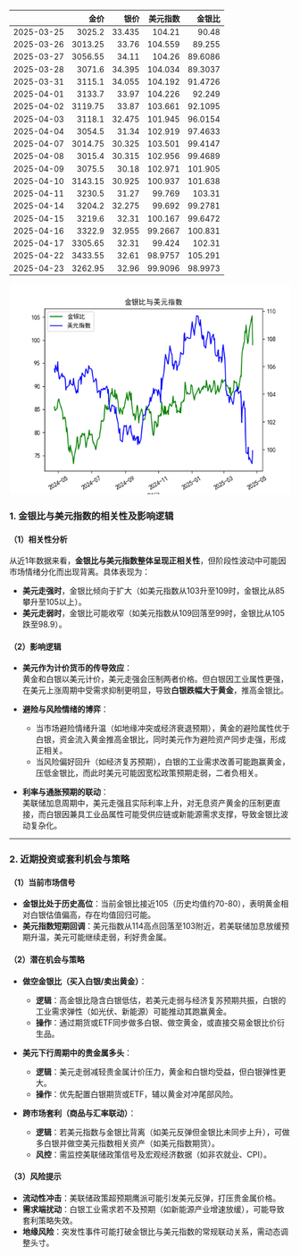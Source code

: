 |            |    金价 |   银价 |   美元指数 |   金银比 |
|:-----------|--------:|-------:|-----------:|---------:|
| 2025-03-25 | 3025.2  | 33.435 |   104.21   |  90.48   |
| 2025-03-26 | 3013.25 | 33.76  |   104.559  |  89.255  |
| 2025-03-27 | 3056.55 | 34.11  |   104.26   |  89.6086 |
| 2025-03-28 | 3071.6  | 34.395 |   104.034  |  89.3037 |
| 2025-03-31 | 3115.1  | 34.055 |   104.192  |  91.4726 |
| 2025-04-01 | 3133.7  | 33.97  |   104.226  |  92.249  |
| 2025-04-02 | 3119.75 | 33.87  |   103.661  |  92.1095 |
| 2025-04-03 | 3118.1  | 32.475 |   101.945  |  96.0154 |
| 2025-04-04 | 3054.5  | 31.34  |   102.919  |  97.4633 |
| 2025-04-07 | 3014.75 | 30.325 |   103.501  |  99.4147 |
| 2025-04-08 | 3015.4  | 30.315 |   102.956  |  99.4689 |
| 2025-04-09 | 3075.5  | 30.18  |   102.971  | 101.905  |
| 2025-04-10 | 3143.15 | 30.925 |   100.937  | 101.638  |
| 2025-04-11 | 3230.5  | 31.27  |    99.769  | 103.31   |
| 2025-04-14 | 3204.2  | 32.275 |    99.692  |  99.2781 |
| 2025-04-15 | 3219.6  | 32.31  |   100.167  |  99.6472 |
| 2025-04-16 | 3322.9  | 32.955 |    99.2667 | 100.831  |
| 2025-04-17 | 3305.65 | 32.31  |    99.424  | 102.31   |
| 2025-04-22 | 3433.55 | 32.61  |    98.9757 | 105.291  |
| 2025-04-23 | 3262.95 | 32.96  |    99.9096 |  98.9973 |

![图](gold_silver_usdx.png)



### 1. 金银比与美元指数的相关性及影响逻辑

#### （1）相关性分析
从近1年数据来看，**金银比与美元指数整体呈现正相关性**，但阶段性波动中可能因市场情绪分化而出现背离。具体表现为：
- **美元走强时**，金银比倾向于扩大（如美元指数从103升至109时，金银比从85攀升至105以上）。
- **美元走弱时**，金银比可能收窄（如美元指数从109回落至99时，金银比从105跌至98.9）。

#### （2）影响逻辑
- **美元作为计价货币的传导效应**：  
  黄金和白银以美元计价，美元走强会压制两者价格。但白银因工业属性更强，在美元上涨周期中受需求抑制更明显，导致**白银跌幅大于黄金**，推高金银比。
  
- **避险与风险情绪的博弈**：  
  - 当市场避险情绪升温（如地缘冲突或经济衰退预期），黄金的避险属性优于白银，资金流入黄金推高金银比，同时美元作为避险资产同步走强，形成正相关。  
  - 当风险偏好回升（如经济复苏预期），白银的工业需求改善可能跑赢黄金，压低金银比，而此时美元可能因宽松政策预期走弱，二者负相关。

- **利率与通胀预期的联动**：  
  美联储加息周期中，美元走强且实际利率上升，对无息资产黄金的压制更直接，而白银因兼具工业品属性可能受供应链或新能源需求支撑，导致金银比波动复杂化。

---

### 2. 近期投资或套利机会与策略

#### （1）当前市场信号
- **金银比处于历史高位**：当前金银比接近105（历史均值约70-80），表明黄金相对白银估值偏高，存在均值回归可能。
- **美元指数短期回调**：美元指数从114高点回落至103附近，若美联储加息放缓预期升温，美元可能继续走弱，利好贵金属。

#### （2）潜在机会与策略
- **做空金银比（买入白银/卖出黄金）**：  
  - **逻辑**：高金银比隐含白银低估，若美元走弱与经济复苏预期共振，白银的工业需求弹性（如光伏、新能源）可能推动其跑赢黄金。  
  - **操作**：通过期货或ETF同步做多白银、做空黄金，或直接交易金银比价衍生品。

- **美元下行周期中的贵金属多头**：  
  - **逻辑**：美元走弱减轻贵金属计价压力，黄金和白银均受益，但白银弹性更大。  
  - **操作**：优先配置白银期货或ETF，辅以黄金对冲尾部风险。

- **跨市场套利（商品与汇率联动）**：  
  - **逻辑**：若美元指数与金银比背离（如美元反弹但金银比未同步上升），可做多白银并做空美元指数相关资产（如美元指数期货）。  
  - **风控**：需监控美联储政策信号及宏观经济数据（如非农就业、CPI）。

#### （3）风险提示
- **流动性冲击**：美联储政策超预期鹰派可能引发美元反弹，打压贵金属价格。
- **需求端扰动**：白银工业需求若不及预期（如新能源产业增速放缓），可能导致套利策略失效。
- **地缘风险**：突发性事件可能打破金银比与美元指数的常规联动关系，需动态调整头寸。